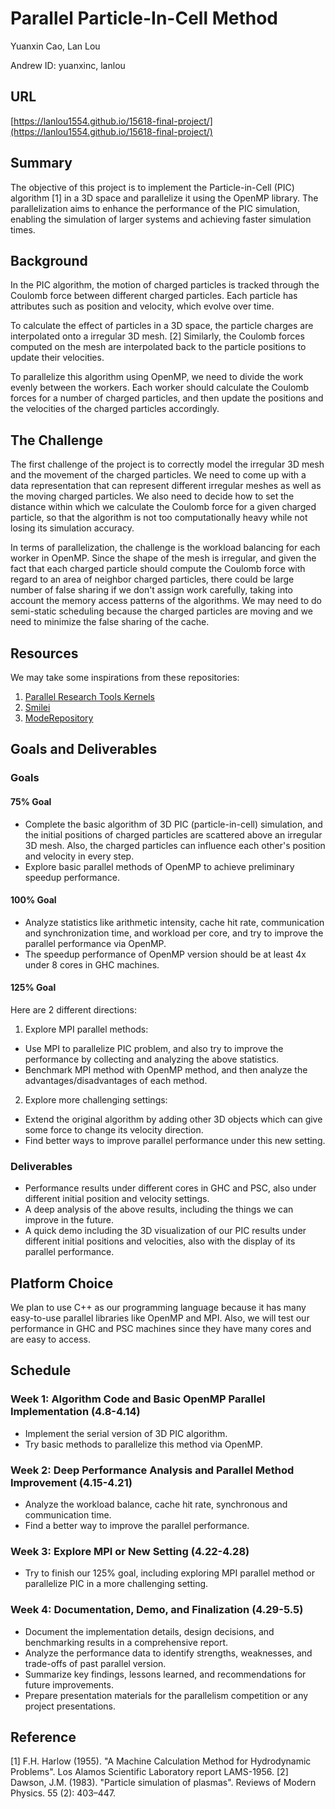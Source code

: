 # Parallel Particle-In-Cell Method

Yuanxin Cao, Lan Lou

Andrew ID: yuanxinc, lanlou

## URL

[https://lanlou1554.github.io/15618-final-project/](https://lanlou1554.github.io/15618-final-project/)

## Summary

The objective of this project is to implement the Particle-in-Cell (PIC) algorithm [1] in a 3D space and parallelize it using the OpenMP library. The parallelization aims to enhance the performance of the PIC simulation, enabling the simulation of larger systems and achieving faster simulation times.

## Background

In the PIC algorithm, the motion of charged particles is tracked through the Coulomb force between different charged particles. Each particle has attributes such as position and velocity, which evolve over time.

To calculate the effect of particles in a 3D space, the particle charges are interpolated onto a irregular 3D mesh. [2] Similarly, the Coulomb forces computed on the mesh are interpolated back to the particle positions to update their velocities.

To parallelize this algorithm using OpenMP, we need to divide the work evenly between the workers. Each worker should calculate the Coulomb forces for a number of charged particles, and then update the positions and the velocities of the charged particles accordingly.


## The Challenge

The first challenge of the project is to correctly model the irregular 3D mesh and the movement of the charged particles. We need to come up with a data representation that can represent different irregular meshes as well as the moving charged particles. We also need to decide how to set the distance within which we calculate the Coulomb force for a given charged particle, so that the algorithm is not too computationally heavy while not losing its simulation accuracy.

In terms of parallelization, the challenge is the workload balancing for each worker in OpenMP. Since the shape of the mesh is irregular, and given the fact that each charged particle should compute the Coulomb force with regard to an area of neighbor charged particles, there could be large number of false sharing if we don't assign work carefully, taking into account the memory access patterns of the algorithms. We may need to do semi-static scheduling because the charged particles are moving and we need to minimize the false sharing of the cache.

## Resources

We may take some inspirations from these repositories:
1. [Parallel Research Tools Kernels](https://github.com/ParRes/Kernels)
2. [Smilei](https://github.com/SmileiPIC/Smilei)
3. [ModeRepository](https://www.cs.cmu.edu/~kmcrane/Projects/ModelRepository/)

## Goals and Deliverables

### Goals

#### 75% Goal

- Complete the basic algorithm of 3D PIC (particle-in-cell) simulation, and the initial positions of charged particles are scattered above an irregular 3D mesh. Also, the charged particles can influence each other's position and velocity in every step.
- Explore basic parallel methods of OpenMP to achieve preliminary speedup performance.

#### 100% Goal

- Analyze statistics like arithmetic intensity, cache hit rate, communication and synchronization time, and workload per core, and try to improve the parallel performance via OpenMP.
- The speedup performance of OpenMP version should be at least 4x under 8 cores in GHC machines.

#### 125% Goal

Here are 2 different directions:

1. Explore MPI parallel methods:
- Use MPI to parallelize PIC problem, and also try to improve the performance by collecting and analyzing the above statistics.
- Benchmark MPI method with OpenMP method, and then analyze the advantages/disadvantages of each method.
2. Explore more challenging settings:
- Extend the original algorithm by adding other 3D objects which can give some force to change its velocity direction.
- Find better ways to improve parallel performance under this new setting.

### Deliverables

- Performance results under different cores in GHC and PSC, also under different initial position and velocity settings.
- A deep analysis of the above results, including the things we can improve in the future.
- A quick demo including the 3D visualization of our PIC results under different initial positions and velocities, also with the display of its parallel performance.

## Platform Choice

We plan to use C++ as our programming language because it has many easy-to-use parallel libraries like OpenMP and MPI. Also, we will test our performance in GHC and PSC machines since they have many cores and are easy to access.

## Schedule

### Week 1: Algorithm Code and Basic OpenMP Parallel Implementation (4.8-4.14)

- Implement the serial version of 3D PIC algorithm.
- Try basic methods to parallelize this method via OpenMP.
  
### Week 2: Deep Performance Analysis and Parallel Method Improvement (4.15-4.21)

- Analyze the workload balance, cache hit rate, synchronous and communication time.
- Find a better way to improve the parallel performance.

### Week 3: Explore MPI or New Setting (4.22-4.28)
- Try to finish our 125% goal, including exploring MPI parallel method or parallelize PIC in a more challenging setting.

### Week 4: Documentation, Demo, and Finalization (4.29-5.5)

- Document the implementation details, design decisions, and benchmarking results in a comprehensive report.
- Analyze the performance data to identify strengths, weaknesses, and trade-offs of past parallel version.
- Summarize key findings, lessons learned, and recommendations for future improvements.
- Prepare presentation materials for the parallelism competition or any project presentations.

## Reference

[1] F.H. Harlow (1955). "A Machine Calculation Method for Hydrodynamic Problems". Los Alamos Scientific Laboratory report LAMS-1956.
[2] Dawson, J.M. (1983). "Particle simulation of plasmas". Reviews of Modern Physics. 55 (2): 403–447.
